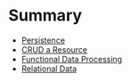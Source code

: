 # Summary

* [Persistence](chapter1-persistence.md)
* [CRUD a Resource](chapter2-crud.md)
* [Functional Data Processing](chapter3-functional.md)
* [Relational Data](chapter4-relations-joins.md)
